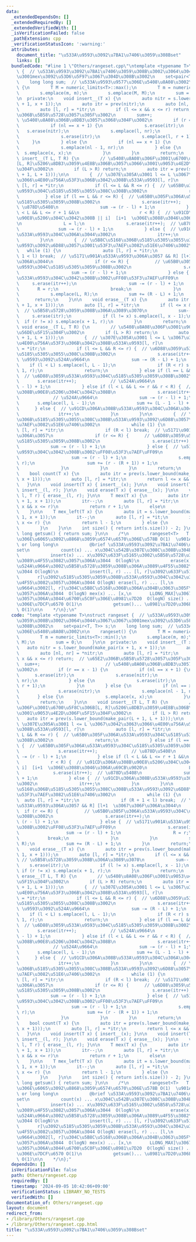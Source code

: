```yaml
---
data:
  _extendedDependsOn: []
  _extendedRequiredBy: []
  _extendedVerifiedWith: []
  _isVerificationFailed: false
  _pathExtension: cpp
  _verificationStatusIcon: ':warning:'
  attributes:
    document_title: "\u533A\u9593\u3092\u7BA1\u7406\u3059\u308Bset"
    links: []
  bundledCode: "#line 1 \"Others/rangeset.cpp\"\ntemplate <typename T>\nstruct rangeset\
    \ {  // \u533A\u9593\u3092\u7BA1\u7406\u3059\u308B\u3002\u3064\u3044\u3067\u3067\
    \u3001mex\u3092\u53D6\u5F97\u3067\u304D\u308B\u3002\n    set<pair<T, T>> s;\n\
    \    long long sum;  // \u533A\u9593\u9577\u306E\u5408\u8A08\u3002\n\n    rangeset()\
    \ {\n        T M = numeric_limits<T>::max();\n        T m = numeric_limits<T>::min();\n\
    \        s.emplace(m, m);\n        s.emplace(M, M);\n        sum = 0;\n    }\n\
    \n  private:\n    void insert__(T x) {\n        auto nitr = s.lower_bound(make_pair(x\
    \ + 1, x + 1));\n        auto itr = prev(nitr);\n        auto [nl, nr] = *nitr;\n\
    \        auto [l, r] = *itr;\n        if (l <= x && x <= r) return;  // \u65E2\
    \u306B\u5B58\u5728\u3057\u305F\u3002\n        sum++;                         //\
    \ \u5408\u8A08\u306B\u8DB3\u3057\u3068\u304F\u3002\n        if (r == x - 1) {\n\
    \            if (nl == x + 1) {\n                s.erase(itr);\n             \
    \   s.erase(nitr);\n                s.emplace(l, nr);\n            } else {\n\
    \                s.erase(itr);\n                s.emplace(l, r + 1);\n       \
    \     }\n        } else {\n            if (nl == x + 1) {\n                s.erase(nitr);\n\
    \                s.emplace(nl - 1, nr);\n            } else {\n              \
    \  s.emplace(x, x);\n            }\n        }\n        return;\n    }\n\n    void\
    \ insert__(T L, T R) {\n        // \u5408\u8A08\u306F\u3001\u6700\u5F8C\u306B\
    [L, R]\u5206\u8DB3\u3059\u4E8B\u306B\u3057\u3066\u3001\u9053\u4E2D\u306F\u5F15\
    \u304F\u3002\n        if (L > R) return;\n        auto itr = prev(s.lower_bound(make_pair(L\
    \ + 1, L + 1)));\n\n        {  // \u307E\u305A\u3001 l <= L \u3067\u3042\u3063\
    \u3066\u4E00\u756A\u53F3\u306B\u3042\u308B\u533A\u9593[l, r]\n            auto\
    \ [l, r] = *itr;\n            if (l <= L && R <= r) {  // \u65B0\u305F\u306A\u533A\
    \u9593\u304C\u5185\u5305\u3055\u308C\u308B\u3002\n                return;\n  \
    \          } else if (l == L && r <= R) {  // \u65B0\u305F\u306A\u533A\u9593\u304C\
    \u5185\u5305\u3059\u308B\u3002\n                s.erase(itr++);             //\
    \ \u878D\u5408\n                sum -= (r - l) + 1;\n            } else if (l\
    \ < L && L <= r + 1 &&\n                       r < R) {  // \u91CD\u306A\u308B\
    \u90E8\u5206\u304C\u3042\u308B || i]  [i+1  \u306E\u3088\u3046\u306A\u69CB\u9020\
    \n                L = l;\n                s.erase(itr++);  // \u878D\u5408\n \
    \               sum -= (r - l) + 1;\n            } else {  // \u91CD\u306A\u308B\
    \u533A\u9593\u304C\u306A\u3044\u3002\n                itr++;\n            }\n\
    \        }\n\n        {  // \u5B8C\u5168\u306B\u5185\u5305\u3055\u308C\u308B\u533A\
    \u9593\u3092\u6D88\u3057\u3001\u53F3\u7AEF\u3082\u51E6\u7406\u3002\n         \
    \   while (1) {\n                auto [l, r] = *itr;\n                if (R +\
    \ 1 < l) break;  // \u5171\u901A\u533A\u9593\u306A\u3057 && R] [l+1  \u3067\u306F\
    \u306A\u3044\n                if (r <= R) {          // \u65B0\u305F\u306A\u533A\
    \u9593\u304C\u5185\u5305\u3059\u308B\u3002\n                    s.erase(itr++);\n\
    \                    sum -= (r - l) + 1;\n                } else {  // \u5171\u901A\
    \u533A\u9593\u304C\u3042\u308B\u3002\uFF08\u53F3\u7AEF\uFF09\n               \
    \     s.erase(itr++);\n                    sum -= (r - l) + 1;\n             \
    \       R = r;\n                    break;\n                }\n            }\n\
    \            s.emplace(L, R);\n            sum += (R - L) + 1;\n        }\n  \
    \      return;\n    }\n\n    void erase__(T x) {\n        auto itr = prev(s.lower_bound(make_pair(x\
    \ + 1, x + 1)));\n        auto [l, r] = *itr;\n        if (l <= x && x <= r) {\
    \  // \u5B58\u5728\u3059\u308B\u306A\u3089\u3070\n            sum--;\n       \
    \     s.erase(itr);\n            if (l != x) s.emplace(l, x - 1);\n          \
    \  if (r != x) s.emplace(x + 1, r);\n        }\n        return;\n    }\n\n   \
    \ void erase__(T L, T R) {\n        // \u5408\u8A08\u306F\u3001\u9053\u4E2D\u6BCE\
    \u56DE\u5F15\u304F\u3002\n        if (L > R) return;\n        auto itr = prev(s.lower_bound(make_pair(L\
    \ + 1, L + 1)));\n        {  // \u307E\u305A\u3001 l <= L \u3067\u3042\u3063\u3066\
    \u4E00\u756A\u53F3\u306B\u3042\u308B\u533A\u9593[l, r]\n            auto [l, r]\
    \ = *itr;\n            if (l <= L && R <= r) {  // \u6D88\u3059\u533A\u9593\u304C\
    \u5185\u5305\u3055\u308C\u308B\u3002\n                s.erase(itr++);      //\
    \ \u9593\u3092\u524A\u9664\n                sum -= (R - L) + 1;\n            \
    \    if (l < L) s.emplace(l, L - 1);\n                if (R < r) s.emplace(R +\
    \ 1, r);\n                return;\n            } else if (l == L && r <= R) {\
    \  // \u6D88\u3059\u533A\u9593\u304C\u5185\u5305\u3059\u308B\u3002\n         \
    \       s.erase(itr++);             // \u524A\u9664\n                sum -= (r\
    \ - l) + 1;\n            } else if (l < L && L <= r && r < R) {  // \u91CD\u306A\
    \u308B\u90E8\u5206\u304C\u3042\u308B\n                s.erase(itr++);        \
    \             // \u524A\u9664\n                sum -= (r - l) + 1;\n         \
    \       s.emplace(l, L - 1);\n                sum += (L - 1 - l) + 1;\n      \
    \      } else {  // \u91CD\u306A\u308B\u533A\u9593\u304C\u306A\u3044\u3002\n \
    \               itr++;\n            }\n        }\n\n        {  // \u5B8C\u5168\
    \u306B\u5185\u5305\u3055\u308C\u308B\u533A\u9593\u3092\u6D88\u3057\u3001\u53F3\
    \u7AEF\u3082\u51E6\u7406\u3002\n            while (1) {\n                auto\
    \ [l, r] = *itr;\n                if (R < l) break;  // \u5171\u901A\u533A\u9593\
    \u306A\u3057\n                if (r <= R) {      // \u6D88\u3059\u533A\u9593\u304C\
    \u5185\u5305\u3059\u308B\u3002\n                    s.erase(itr++);\n        \
    \            sum -= (r - l) + 1;\n                } else {  // \u5171\u901A\u533A\
    \u9593\u304C\u3042\u308B\u3002\uFF08\u53F3\u7AEF\uFF09\n                    s.erase(itr++);\n\
    \                    sum -= (r - l) + 1;\n                    s.emplace(R + 1,\
    \ r);\n                    sum += (r - (R + 1)) + 1;\n                    break;\n\
    \                }\n            }\n        }\n        return;\n    }\n\n  public:\n\
    \    bool count(T x) {\n        auto itr = prev(s.lower_bound(make_pair(x + 1,\
    \ x + 1)));\n        auto [l, r] = *itr;\n        return l <= x && x <= r;\n \
    \   }\n\n    void insert(T x) { insert__(x); }\n\n    void insert(T l, T r) {\
    \ insert__(l, r); }\n\n    void erase(T x) { erase__(x); }\n\n    void erase(T\
    \ l, T r) { erase__(l, r); }\n\n    T mex(T x) {\n        auto itr = s.lower_bound(make_pair(x\
    \ + 1, x + 1));\n        itr--;\n        auto [l, r] = *itr;\n        if (l <=\
    \ x && x <= r)\n            return r + 1;\n        else\n            return x;\n\
    \    }\n\n    T mex_left(T x) {\n        auto it = s.lower_bound(make_pair(x +\
    \ 1, x + 1));\n        it--;\n        auto [l, r] = *it;\n        if (l <= x &&\
    \ x <= r) {\n            return l - 1;\n        } else {\n            return x;\n\
    \        }\n    }\n\n    int size() { return int(s.size()) - 2; }\n\n    long\
    \ long getsum() { return sum; }\n\n    /*\n        rangeset<T>   T...\u533A\u9593\
    \u306E\u6065\u3092\u8868\u3059\u6574\u6570\u306E\u578B O(1)  \u901A\u5E38: int\
    \ or long long\n            @brief \u533A\u9593\u3092\u7BA1\u7406\u3059\u308B\
    set\n            count(x) ... x\u304C\u542B\u307E\u308C\u308B\u304B   O(logN)\n\
    \            insert(x) ... x\u3092\u633F\u5165\u3002\u5B58\u5728\u3059\u308B\u306A\
    \u3089\u4F55\u3082\u3057\u306A\u3044  O(logN)\n            erase(x) ... x\u3092\
    \u524A\u9664\u3002\u5B58\u5728\u3059\u308B\u306A\u3089\u4F55\u3082\u3057\u306A\
    \u3044 O(logN)\n            insert(l, r) ... [l, r]\u3092\u633F\u5165\u3002[l,\n\
    \       r]\u3092\u5185\u5305\u3059\u308B\u533A\u9593\u304C\u3042\u3063\u305F\u3089\
    \u4F55\u3082\u3057\u306A\u3044 O(logN) erase(l, r) ... [l,\n       r]\u3092\u524A\
    \u9664\u3002[l, r]\u304C\u5B8C\u5168\u306B\u306A\u304B\u3063\u305F\u3089\u4F55\
    \u3057\u306A\u3044  O(logN) mex(x) ... [x,\n       LLONG_MAX]\u3067\u5B58\u5728\
    \u3057\u306A\u3044\u6700\u5C0F\u306E\u8981\u7D20  O(logN) size() ... \u533A\u9593\
    \u306E\u7DCF\u6570 O(1)\n            getsum()... \u8981\u7D20\u306E\u7DCF\u6570\
    \ O(1)\n\n    */\n};\n"
  code: "template <typename T>\nstruct rangeset {  // \u533A\u9593\u3092\u7BA1\u7406\
    \u3059\u308B\u3002\u3064\u3044\u3067\u3067\u3001mex\u3092\u53D6\u5F97\u3067\u304D\
    \u308B\u3002\n    set<pair<T, T>> s;\n    long long sum;  // \u533A\u9593\u9577\
    \u306E\u5408\u8A08\u3002\n\n    rangeset() {\n        T M = numeric_limits<T>::max();\n\
    \        T m = numeric_limits<T>::min();\n        s.emplace(m, m);\n        s.emplace(M,\
    \ M);\n        sum = 0;\n    }\n\n  private:\n    void insert__(T x) {\n     \
    \   auto nitr = s.lower_bound(make_pair(x + 1, x + 1));\n        auto itr = prev(nitr);\n\
    \        auto [nl, nr] = *nitr;\n        auto [l, r] = *itr;\n        if (l <=\
    \ x && x <= r) return;  // \u65E2\u306B\u5B58\u5728\u3057\u305F\u3002\n      \
    \  sum++;                         // \u5408\u8A08\u306B\u8DB3\u3057\u3068\u304F\
    \u3002\n        if (r == x - 1) {\n            if (nl == x + 1) {\n          \
    \      s.erase(itr);\n                s.erase(nitr);\n                s.emplace(l,\
    \ nr);\n            } else {\n                s.erase(itr);\n                s.emplace(l,\
    \ r + 1);\n            }\n        } else {\n            if (nl == x + 1) {\n \
    \               s.erase(nitr);\n                s.emplace(nl - 1, nr);\n     \
    \       } else {\n                s.emplace(x, x);\n            }\n        }\n\
    \        return;\n    }\n\n    void insert__(T L, T R) {\n        // \u5408\u8A08\
    \u306F\u3001\u6700\u5F8C\u306B[L, R]\u5206\u8DB3\u3059\u4E8B\u306B\u3057\u3066\
    \u3001\u9053\u4E2D\u306F\u5F15\u304F\u3002\n        if (L > R) return;\n     \
    \   auto itr = prev(s.lower_bound(make_pair(L + 1, L + 1)));\n\n        {  //\
    \ \u307E\u305A\u3001 l <= L \u3067\u3042\u3063\u3066\u4E00\u756A\u53F3\u306B\u3042\
    \u308B\u533A\u9593[l, r]\n            auto [l, r] = *itr;\n            if (l <=\
    \ L && R <= r) {  // \u65B0\u305F\u306A\u533A\u9593\u304C\u5185\u5305\u3055\u308C\
    \u308B\u3002\n                return;\n            } else if (l == L && r <= R)\
    \ {  // \u65B0\u305F\u306A\u533A\u9593\u304C\u5185\u5305\u3059\u308B\u3002\n \
    \               s.erase(itr++);             // \u878D\u5408\n                sum\
    \ -= (r - l) + 1;\n            } else if (l < L && L <= r + 1 &&\n           \
    \            r < R) {  // \u91CD\u306A\u308B\u90E8\u5206\u304C\u3042\u308B ||\
    \ i]  [i+1  \u306E\u3088\u3046\u306A\u69CB\u9020\n                L = l;\n   \
    \             s.erase(itr++);  // \u878D\u5408\n                sum -= (r - l)\
    \ + 1;\n            } else {  // \u91CD\u306A\u308B\u533A\u9593\u304C\u306A\u3044\
    \u3002\n                itr++;\n            }\n        }\n\n        {  // \u5B8C\
    \u5168\u306B\u5185\u5305\u3055\u308C\u308B\u533A\u9593\u3092\u6D88\u3057\u3001\
    \u53F3\u7AEF\u3082\u51E6\u7406\u3002\n            while (1) {\n              \
    \  auto [l, r] = *itr;\n                if (R + 1 < l) break;  // \u5171\u901A\
    \u533A\u9593\u306A\u3057 && R] [l+1  \u3067\u306F\u306A\u3044\n              \
    \  if (r <= R) {          // \u65B0\u305F\u306A\u533A\u9593\u304C\u5185\u5305\u3059\
    \u308B\u3002\n                    s.erase(itr++);\n                    sum -=\
    \ (r - l) + 1;\n                } else {  // \u5171\u901A\u533A\u9593\u304C\u3042\
    \u308B\u3002\uFF08\u53F3\u7AEF\uFF09\n                    s.erase(itr++);\n  \
    \                  sum -= (r - l) + 1;\n                    R = r;\n         \
    \           break;\n                }\n            }\n            s.emplace(L,\
    \ R);\n            sum += (R - L) + 1;\n        }\n        return;\n    }\n\n\
    \    void erase__(T x) {\n        auto itr = prev(s.lower_bound(make_pair(x +\
    \ 1, x + 1)));\n        auto [l, r] = *itr;\n        if (l <= x && x <= r) { \
    \ // \u5B58\u5728\u3059\u308B\u306A\u3089\u3070\n            sum--;\n        \
    \    s.erase(itr);\n            if (l != x) s.emplace(l, x - 1);\n           \
    \ if (r != x) s.emplace(x + 1, r);\n        }\n        return;\n    }\n\n    void\
    \ erase__(T L, T R) {\n        // \u5408\u8A08\u306F\u3001\u9053\u4E2D\u6BCE\u56DE\
    \u5F15\u304F\u3002\n        if (L > R) return;\n        auto itr = prev(s.lower_bound(make_pair(L\
    \ + 1, L + 1)));\n        {  // \u307E\u305A\u3001 l <= L \u3067\u3042\u3063\u3066\
    \u4E00\u756A\u53F3\u306B\u3042\u308B\u533A\u9593[l, r]\n            auto [l, r]\
    \ = *itr;\n            if (l <= L && R <= r) {  // \u6D88\u3059\u533A\u9593\u304C\
    \u5185\u5305\u3055\u308C\u308B\u3002\n                s.erase(itr++);      //\
    \ \u9593\u3092\u524A\u9664\n                sum -= (R - L) + 1;\n            \
    \    if (l < L) s.emplace(l, L - 1);\n                if (R < r) s.emplace(R +\
    \ 1, r);\n                return;\n            } else if (l == L && r <= R) {\
    \  // \u6D88\u3059\u533A\u9593\u304C\u5185\u5305\u3059\u308B\u3002\n         \
    \       s.erase(itr++);             // \u524A\u9664\n                sum -= (r\
    \ - l) + 1;\n            } else if (l < L && L <= r && r < R) {  // \u91CD\u306A\
    \u308B\u90E8\u5206\u304C\u3042\u308B\n                s.erase(itr++);        \
    \             // \u524A\u9664\n                sum -= (r - l) + 1;\n         \
    \       s.emplace(l, L - 1);\n                sum += (L - 1 - l) + 1;\n      \
    \      } else {  // \u91CD\u306A\u308B\u533A\u9593\u304C\u306A\u3044\u3002\n \
    \               itr++;\n            }\n        }\n\n        {  // \u5B8C\u5168\
    \u306B\u5185\u5305\u3055\u308C\u308B\u533A\u9593\u3092\u6D88\u3057\u3001\u53F3\
    \u7AEF\u3082\u51E6\u7406\u3002\n            while (1) {\n                auto\
    \ [l, r] = *itr;\n                if (R < l) break;  // \u5171\u901A\u533A\u9593\
    \u306A\u3057\n                if (r <= R) {      // \u6D88\u3059\u533A\u9593\u304C\
    \u5185\u5305\u3059\u308B\u3002\n                    s.erase(itr++);\n        \
    \            sum -= (r - l) + 1;\n                } else {  // \u5171\u901A\u533A\
    \u9593\u304C\u3042\u308B\u3002\uFF08\u53F3\u7AEF\uFF09\n                    s.erase(itr++);\n\
    \                    sum -= (r - l) + 1;\n                    s.emplace(R + 1,\
    \ r);\n                    sum += (r - (R + 1)) + 1;\n                    break;\n\
    \                }\n            }\n        }\n        return;\n    }\n\n  public:\n\
    \    bool count(T x) {\n        auto itr = prev(s.lower_bound(make_pair(x + 1,\
    \ x + 1)));\n        auto [l, r] = *itr;\n        return l <= x && x <= r;\n \
    \   }\n\n    void insert(T x) { insert__(x); }\n\n    void insert(T l, T r) {\
    \ insert__(l, r); }\n\n    void erase(T x) { erase__(x); }\n\n    void erase(T\
    \ l, T r) { erase__(l, r); }\n\n    T mex(T x) {\n        auto itr = s.lower_bound(make_pair(x\
    \ + 1, x + 1));\n        itr--;\n        auto [l, r] = *itr;\n        if (l <=\
    \ x && x <= r)\n            return r + 1;\n        else\n            return x;\n\
    \    }\n\n    T mex_left(T x) {\n        auto it = s.lower_bound(make_pair(x +\
    \ 1, x + 1));\n        it--;\n        auto [l, r] = *it;\n        if (l <= x &&\
    \ x <= r) {\n            return l - 1;\n        } else {\n            return x;\n\
    \        }\n    }\n\n    int size() { return int(s.size()) - 2; }\n\n    long\
    \ long getsum() { return sum; }\n\n    /*\n        rangeset<T>   T...\u533A\u9593\
    \u306E\u6065\u3092\u8868\u3059\u6574\u6570\u306E\u578B O(1)  \u901A\u5E38: int\
    \ or long long\n            @brief \u533A\u9593\u3092\u7BA1\u7406\u3059\u308B\
    set\n            count(x) ... x\u304C\u542B\u307E\u308C\u308B\u304B   O(logN)\n\
    \            insert(x) ... x\u3092\u633F\u5165\u3002\u5B58\u5728\u3059\u308B\u306A\
    \u3089\u4F55\u3082\u3057\u306A\u3044  O(logN)\n            erase(x) ... x\u3092\
    \u524A\u9664\u3002\u5B58\u5728\u3059\u308B\u306A\u3089\u4F55\u3082\u3057\u306A\
    \u3044 O(logN)\n            insert(l, r) ... [l, r]\u3092\u633F\u5165\u3002[l,\n\
    \       r]\u3092\u5185\u5305\u3059\u308B\u533A\u9593\u304C\u3042\u3063\u305F\u3089\
    \u4F55\u3082\u3057\u306A\u3044 O(logN) erase(l, r) ... [l,\n       r]\u3092\u524A\
    \u9664\u3002[l, r]\u304C\u5B8C\u5168\u306B\u306A\u304B\u3063\u305F\u3089\u4F55\
    \u3057\u306A\u3044  O(logN) mex(x) ... [x,\n       LLONG_MAX]\u3067\u5B58\u5728\
    \u3057\u306A\u3044\u6700\u5C0F\u306E\u8981\u7D20  O(logN) size() ... \u533A\u9593\
    \u306E\u7DCF\u6570 O(1)\n            getsum()... \u8981\u7D20\u306E\u7DCF\u6570\
    \ O(1)\n\n    */\n};"
  dependsOn: []
  isVerificationFile: false
  path: Others/rangeset.cpp
  requiredBy: []
  timestamp: '2024-09-05 10:42:06+09:00'
  verificationStatus: LIBRARY_NO_TESTS
  verifiedWith: []
documentation_of: Others/rangeset.cpp
layout: document
redirect_from:
- /library/Others/rangeset.cpp
- /library/Others/rangeset.cpp.html
title: "\u533A\u9593\u3092\u7BA1\u7406\u3059\u308Bset"
---
```

